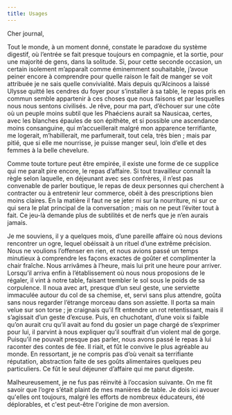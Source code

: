 ```yaml
---
title: Usages
---
```

Cher journal,

Tout le monde, à un moment donné, constate le paradoxe du système digestif, où l’entrée se fait presque toujours en compagnie, et la sortie, pour une majorité de gens, dans la solitude. Si, pour cette seconde occasion, un certain isolement m’apparaît comme éminemment souhaitable, j’avoue peiner encore à comprendre pour quelle raison le fait de manger se voit attribuée je ne sais quelle convivialité. Mais depuis qu’Alcinoos a laissé Ulysse quitté les cendres du foyer pour s’installer à sa table, le repas pris en commun semble appartenir à ces choses que nous faisons et par lesquelles nous nous sentons civilisés. Je rêve, pour ma part, d’échouer sur une côte où un peuple moins subtil que les Phaéciens aurait sa Nausicaa, certes, avec les blanches épaules de son épithète, et si possible une ascendance moins consanguine, qui m’accueillerait malgré mon apparence terrifiante, me logerait, m’habillerait, me parfumerait, tout cela, très bien ; mais par pitié, que si elle me nourrisse, je puisse manger seul, loin d’elle et des femmes à la belle chevelure. 

Comme toute torture peut être empirée, il existe une forme de ce supplice qui me paraît pire encore, le repas d’affaire. Si tout travailleur connaît la règle selon laquelle, en déjeunant avec ses confrères, il n’est pas convenable de parler boutique, le repas de deux personnes qui cherchent à contracter ou à entretenir leur commerce, obéit à des prescriptions bien moins claires. En la matière il faut ne se jeter ni sur la nourriture, ni sur ce qui sera le plat principal de la conversation ; mais on ne peut l’éviter tout à fait. Ce jeu-là demande plus de subtilités et de nerfs que je n’en aurais jamais.

Je me souviens, il y a quelques mois, d’une pareille affaire où nous devions rencontrer un ogre, lequel obéissait à un rituel d’une extrême précision. Nous ne voulions l’offenser en rien, et nous avions passé un temps minutieux à comprendre les façons exactes de goûter et complimenter la chair fraîche. Nous arrivâmes à l’heure, mais lui prit une heure pour arriver. Lorsqu’il arriva enfin à l’établissement où nous nous proposions de le régaler, il vint à notre table, faisant trembler le sol sous le poids de sa corpulence. Il noua avec art, presque d’un seul geste, une serviette immaculée autour du col de sa chemise, et, servi sans plus attendre, goûta sans nous regarder l’étrange morceau dans son assiette. Il porta sa main velue sur son torse ; je craignais qu’il fît entendre un rot retentissant, mais il s’agissait d’un geste d’excuse. Puis, en chuchotant, d’une voix si faible qu’on aurait cru qu’il avait au fond du gosier un page chargé de s’exprimer pour lui, il parvint à nous expliquer qu’il souffrait d’un violent mal de gorge. Puisqu’il ne pouvait presque pas parler, nous avons passé le repas à lui raconter des contes de fée. Il riait, et fût le convive le plus agréable au monde. En ressortant, je ne compris pas d’où venait sa terrifiante réputation, abstraction faite de ses goûts alimentaires quelques peu particuliers. Ce fût le seul déjeuner d’affaire qui me parut digeste.

Malheureusement, je ne fus pas réinvité à l’occasion suivante. On me fit savoir que l’ogre s’était plaint de mes manières de table. Je dois ici avouer qu'elles ont toujours, malgré les efforts de nombreux éducateurs, été déplorables, et c'est peut-être l'origine de mon aversion.
